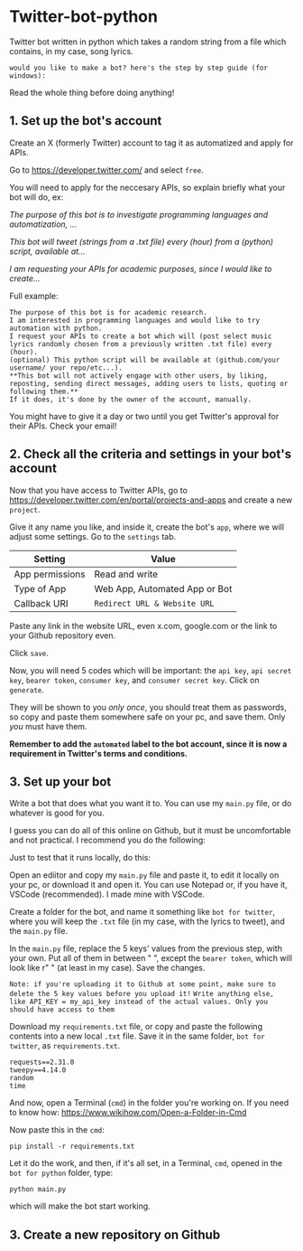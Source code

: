 # Twitter-bot-python
Twitter bot written in python which takes a random string from a file which contains, in my case, song lyrics.

`would you like to make a bot? here's the step by step guide (for windows):`

Read the whole thing before doing anything!

## 1. Set up the bot's account
Create an X (formerly Twitter) account to tag it as automatized and apply for APIs.

Go to https://developer.twitter.com/ and select `free`.

You will need to apply for the neccesary APIs, so explain briefly what your bot will do, ex:

_The purpose of this bot is to investigate programming languages and automatization, ..._

_This bot will tweet (strings from a .txt file) every (hour) from a (python) script, available at..._

_I am requesting your APIs for academic purposes, since I would like to create..._

Full example:

```
The purpose of this bot is for academic research.
I am interested in programming languages and would like to try automation with python.
I request your APIs to create a bot which will (post select music lyrics randomly chosen from a previously written .txt file) every (hour).
(optional) This python script will be available at (github.com/your username/ your repo/etc...).
**This bot will not actively engage with other users, by liking, reposting, sending direct messages, adding users to lists, quoting or following them.**
If it does, it's done by the owner of the account, manually.
```

You might have to give it a day or two until you get Twitter's approval for their APIs. Check your email!

## 2. Check all the criteria and settings in your bot's account

Now that you have access to Twitter APIs, go to https://developer.twitter.com/en/portal/projects-and-apps and create a new `project`.

Give it any name you like, and inside it, create the bot's `app`, where we will adjust some settings. Go to the `settings` tab.

| Setting | Value |
| --- | --- |
| App permissions | Read and write |
| Type of App | Web App, Automated App or Bot |
| Callback URI | `Redirect URL & Website URL` |

Paste any link in the website URL, even x.com, google.com or the link to your Github repository even.

Click `save`.

Now, you will need 5 codes which will be important: the `api key`, `api secret key`, `bearer token`, `consumer key`, and `consumer secret key`. Click on `generate`.

They will be shown to you _only once_, you should treat them as passwords, so copy and paste them somewhere safe on your pc, and save them. Only _you_ must have them.

**Remember to add the `automated` label to the bot account, since it is now a requirement in Twitter's terms and conditions.**

## 3. Set up your bot

Write a bot that does what you want it to. You can use my `main.py` file, or do whatever is good for you.

I guess you can do all of this online on Github, but it must be uncomfortable and not practical.
I recommend you do the following:

Just to test that it runs locally, do this:

Open an ediitor and copy my `main.py` file and paste it, to edit it locally on your pc, or download it and open it. You can use Notepad or, if you have it, VSCode (recommended). I made mine with VSCode.

Create a folder for the bot, and name it something like `bot for twitter`, where you will keep the `.txt` file (in my case, with the lyrics to tweet), and the `main.py` file.

In the `main.py` file, replace the 5 keys' values from the previous step, with your own. Put all of them in between " ", except the `bearer token`, which will look like r" " (at least in my case). Save the changes.

`Note: if you're uploading it to Github at some point, make sure to delete the 5 key values before you upload it!`
`Write anything else, like API_KEY = my_api_key instead of the actual values. Only you should have access to them`

Download my `requirements.txt` file, or copy and paste the following contents into a new local `.txt` file. Save it in the same folder, `bot for twitter`, as `requirements.txt`.

```
requests==2.31.0
tweepy==4.14.0
random
time
```

And now, open a Terminal (`cmd`) in the folder you're working on. If you need to know how: https://www.wikihow.com/Open-a-Folder-in-Cmd

Now paste this in the `cmd`:

```
pip install -r requirements.txt
```

Let it do the work, and then, if it's all set, in a Terminal, `cmd`, opened in the `bot for python` folder, type:

```
python main.py
```

which will make the bot start working.













## 3. Create a new repository on Github
